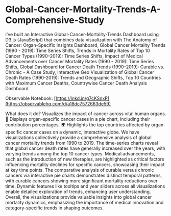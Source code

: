 # Global-Cancer-Mortality-Trends-A-Comprehensive-Study
I’ve built an Interactive Global-Cancer-Mortality-Trends Dashboard using D3.js (JavaScript) that combines data visualization with The Anatomy of Cancer: Organ-Specific Insights Dashboard, Global Cancer Mortality Trends (1990 - 2019): Time Series Shifts, Trends in Mortality Rates of Top 10 Cancer Types (1990–2019): Time Series Shifts, Impact of Medical Advancements over Cancer Mortality Rates (1990 - 2019): Time Series Shifts, Global Dashboard for Cancer Death Trends (1990–2019): Curable vs. Chronic - A Case Study, Interactive Geo Visualization of Global Cancer Death Rates (1990-2019): Trends and Geographic Shifts, Top 10 Countries with Maximum Cancer Deaths, Countrywise Cancer Death Analysis Dashboard

Observable Notebook: [https://lnkd.in/g7cKSnxP](https://observablehq.com/d/a18dc7572663de59)

What does it do?
Visualizes the impact of cancer across vital human organs.
🥧 Displays organ-specific cancer cases in a pie chart, including their contribution percentages.
🌍 Highlights the top countries affected by organ-specific cancer cases on a dynamic, interactive globe.
We have visualizations collectively provide a comprehensive analysis of global cancer mortality trends from 1990 to 2019. The time-series charts reveal that global cancer death rates have generally increased over the years, with varying trends among the top 10 cancer types. Medical advancements, such as the introduction of new therapies, are highlighted as critical factors influencing mortality declines for specific cancers, showcasing their impact at key time points. The comparative analysis of curable versus chronic cancers via interactive pie charts demonstrates distinct temporal patterns, with curable cancers showing more significant mortality reductions over time. Dynamic features like tooltips and year sliders across all visualizations enable detailed exploration of trends, enhancing user understanding. Overall, the visualizations provide valuable insights into global cancer mortality dynamics, emphasizing the importance of medical innovation and category-specific trends in shaping outcomes.

